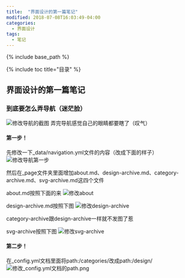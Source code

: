 ```yaml
---
title:  "界面设计的第一篇笔记"
modified: 2018-07-08T16:03:49-04:00
categories: 
  - 界面设计
tags:
  - 笔记
---
```

{% include base_path %}
 	 	  
{% include toc title="目录" %}

## 界面设计的第一篇笔记

### 到底要怎么弄导航（迷茫脸）

![修改导航的截图](/minimal-mistakes/images/截图集合/修改导航次数的截图.jpg)
弄完导航感觉自己的眼睛都要瞎了（叹气）

#### 第一步！
先修改一下_data/navigation.yml文件的内容（改成下面的样子）
![修改导航第一步](/minimal-mistakes/images/截图集合/修改导航的第一步.png)

然后在_page文件夹里面增加about.md、design-archive.md、category-archive.md、svg-archive.md这四个文件

about.md按照下面的来
![修改about](/minimal-mistakes/images/截图集合/修改about.png)

design-archive.md按照下图
![修改design-archive](/minimal-mistakes/images/截图集合/修改design-archive.png)

category-archive跟design-archive一样就不发图了惹

svg-archive按照下图
![修改svg-archive](/minimal-mistakes/images/截图集合/修改svg-archive.png)
 	
#### 第二步！

在_config.yml文档里面将path:/categories/改成path:/design/
![修改_config.yml文档的path.png](/minimal-mistakes/images/截图集合/修改_config.yml文档的path.png)

